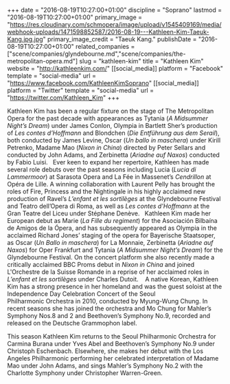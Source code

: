 +++
date = "2016-08-19T10:27:00+01:00"
discipline = "Soprano"
lastmod = "2016-08-19T10:27:00+01:00"
primary_image = "https://res.cloudinary.com/schmopera/image/upload/v1545409169/media/webhook-uploads/1471598852587/2016-08-19---Kathleen-Kim-Taeuk-Kang.jpg.jpg"
primary_image_credit = "Taeuk Kang."
publishDate = "2016-08-19T10:27:00+01:00"
related_companies = ["scene/companies/glyndebourne.md","scene/companies/the-metropolitan-opera.md"]
slug = "kathleen-kim"
title = "Kathleen Kim"
website = "http://kathleenkim.com/"
[[social_media]]
platform = "Facebook"
template = "social-media"
url = "https://www.facebook.com/KathleenKimSoprano"
[[social_media]]
platform = "Twitter"
template = "social-media"
url = "https://twitter.com/Kathleen_Kim"
+++

Kathleen Kim has been a regular fixture on the stage of The Metropolitan Opera for the past decade with appearances as Tytania (*A Midsummer Night’s Dream*) under James Conlon, Olympia in Bartlett Sher’s production of *Les contes d’Hoffmann* and Blondchen (*Die Entführung aus dem Serail*), both conducted by James Levine, Oscar (*Un ballo in maschera*) under Kirill Petrenko, Madame Mao (*Nixon in China*) directed by Peter Sellars and conducted by John Adams, and Zerbinetta (*Ariadne auf Naxos*) conducted by Fabio Luisi.
 
Ever keen to expand her repertoire, Kathleen has made several role debuts over the past seasons including Lucia (*Lucia di Lammermoor*) at Sarasota Opera and La Fée in Massenet’s *Cendrillon* at Opéra de Lille. A winning collaboration with Laurent Pelly has brought the roles of Fire, Princess and the Nightingale in his highly acclaimed new production of Ravel’s *L’enfant et les sortilèges* at the Glyndebourne Festival and Teatro dell’Opera di Roma, as well as *Les contes d’Hoffmann* at the Gran Teatre del Liceu under Stéphane Denève. 
 
Kathleen Kim made her European debut as Marie (*La Fille du regiment*) for the Asociación Bilbaína de Amigos de la Ópera, and has subsequently appeared as Olympia in the acclaimed Richard Jones’ staging of the opera for Bayerische Staatsoper, as Oscar (*Un Ballo in maschera*) for La Monnaie, Zerbinetta (*Ariadne auf Naxos*) for Oper Frankfurt and Tytania (*A Midsummer Night’s Dream*) for the Glyndebourne Festival. On the concert platform she also recently made a critically acclaimed BBC Proms debut in *Nixon in China* and joined L'Orchestre de la Suisse Romande in a reprise of her acclaimed roles in *L’enfant et les sortilèges* under Charles Dutoit. 
  
A native Korean, Kathleen Kim has a strong presence in her homeland and was the guest soloist at the Independence Day Celebration Concert of the Seoul Philharmonic Orchestra in 2010, conducted by Myung-Wung Chung. In recent seasons she has joined the orchestra and Mo Chung for Mahler’s Symphony Nos.8 and 2 and Beethoven’s Symphony No.9, recorded and released on the Deutsche Grammophon label. 

This season Kathleen Kim returns to the Seoul Philharmonic Orchestra for Carmina Burana under Yves Abel and Beethoven’s Symphony No.9 under Christoph Eschenbach. Elsewhere, she makes her debut with the Los Angeles Philharmonic performing her celebrated interpretation of Madame Mao under John Adams, and sings Mahler’s Symphony No.2 with the Charlotte Symphony under Christopher Warren-Green. 

